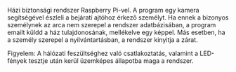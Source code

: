 Házi biztonsági rendszer Raspberry Pi-vel. A program egy kamera segítségével észleli a bejárati ajtóhoz érkező személyt. Ha ennek a bizonyos személynek az arca nem szerepel a rendszer adatbázisában, a program emailt küldd a ház tulajdonosának, mellékelve egy képpel. Más esetben, ha a személy szerepel a nyilvántartásban, a rendszer kinyitja a zárat.

Figyelem: A hálózati feszültséghez való csatlakoztatás, valamint a LED-fények tesztje után kerül üzemképes állapotba maga a rendszer.


